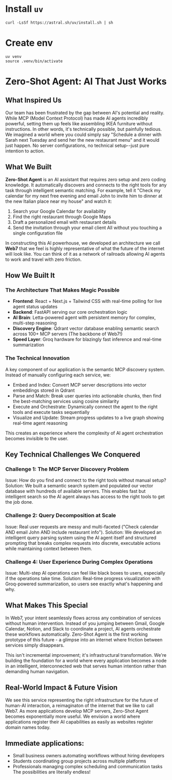 # Install `uv`

```
curl -LsSf https://astral.sh/uv/install.sh | sh
```

# Create env

```
uv venv
source .venv/bin/activate
```

# Zero-Shot Agent: AI That Just Works

## What Inspired Us
Our team has been frustrated by the gap between AI's potential and reality. While MCP (Model Context Protocol) has made AI agents incredibly powerful, setting them up feels like assembling IKEA furniture without instructions. In other words, it's technically possible, but painfully tedious. We imagined a world where you could simply say "Schedule a dinner with Sarah next Tuesday and send her the new restaurant menu" and it would just happen. No server configurations, no technical setup--just pure intention to action.

## What We Built
**Zero-Shot Agent** is an AI assistant that requires zero setup and zero coding knowledge. It automatically discovers and connects to the right tools for any task through intelligent semantic matching. For example, tell it "Check my calendar for my next free evening and email John to invite him to dinner at the new Italian place near my house" and watch it:

1. Search your Google Calendar for availability
2. Find the right restaurant through Google Maps
3. Draft a personalized email with restaurant details
4. Send the invitation through your email client
All without you touching a single configuration file

In constructing this AI powerhouse, we developed an architecture we call **Web7** that we feel is highly representative of what the future of the internet will look like. You can think of it as a network of railroads allowing AI agents to work and travel with zero friction.

## How We Built It
### The Architecture That Makes Magic Possible
- **Frontend**: React + Next.js + Tailwind CSS with real-time polling for live agent status updates
- **Backend**: FastAPI serving our core orchestration logic
- **AI Brain**: Letta-powered agent with persistent memory for complex, multi-step reasoning
- **Discovery Engine**: Qdrant vector database enabling semantic search across 100+ MCP servers (The backbone of Web7!)
- **Speed Layer**: Groq hardware for blazingly fast inference and real-time summarization
### The Technical Innovation
A key component of our application is the semantic MCP discovery system. Instead of manually configuring each service, we:

- Embed and Index: Convert MCP server descriptions into vector embeddings stored in Qdrant
- Parse and Match: Break user queries into actionable chunks, then find the best-matching services using cosine similarity
- Execute and Orchestrate: Dynamically connect the agent to the right tools and execute tasks sequentially
- Visualize and Update: Stream progress updates to a live graph showing real-time agent reasoning

This creates an experience where the complexity of AI agent orchestration becomes invisible to the user.

## Key Technical Challenges We Conquered
### Challenge 1: The MCP Server Discovery Problem
Issue: How do you find and connect to the right tools without manual setup?
Solution: We built a semantic search system and populated our vector database with hundreds of available servers. This enables fast but intelligent search so the AI agent always has access to the right tools to get the job done.
### Challenge 2: Query Decomposition at Scale
Issue: Real user requests are messy and multi-faceted ("Check calendar AND email John AND include restaurant info").
Solution: We developed an intelligent query parsing system using the AI agent itself and structured prompting that breaks complex requests into discrete, executable actions while maintaining context between them.
### Challenge 4: User Experience During Complex Operations
Issue: Multi-step AI operations can feel like black boxes to users, especially if the operations take time.
Solution: Real-time progress visualization with Groq-powered summarization, so users see exactly what's happening and why.

## What Makes This Special
In Web7, your intent seamlessly flows across any combination of services without human intervention. Instead of you jumping between Gmail, Google Calendar, Notion, and Slack to coordinate a project, AI agents orchestrate these workflows automatically. Zero-Shot Agent is the first working prototype of this future - a glimpse into an internet where friction between services simply disappears.

This isn't incremental improvement; it's infrastructural transformation. We're building the foundation for a world where every application becomes a node in an intelligent, interconnected web that serves human intention rather than demanding human navigation.

## Real-World Impact & Future Vision
We see this service representing the right infrastructure for the future of human-AI interaction, a reimaginaton of the internet that we like to call Web7. As more applications develop MCP servers, Zero-Shot Agent becomes exponentially more useful. We envision a world where applications register their AI capabilities as easily as websites register domain names today.

## Immediate applications:
- Small business owners automating workflows without hiring developers
- Students coordinating group projects across multiple platforms
- Professionals managing complex scheduling and communication tasks
The possibilities are literally endless!
